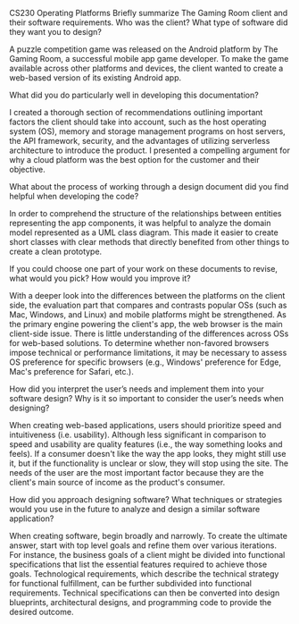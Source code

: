 CS230 Operating Platforms
Briefly summarize The Gaming Room client and their software requirements. Who was the client? What type of software did they want you to design?

A puzzle competition game was released on the Android platform by The Gaming Room, a successful mobile app game developer. To make the game available across other platforms and devices, the client wanted to create a web-based version of its existing Android app.

What did you do particularly well in developing this documentation?

I created a thorough section of recommendations outlining important factors the client should take into account, such as the host operating system (OS), memory and storage management programs on host servers, the API framework, security, and the advantages of utilizing serverless architecture to introduce the product. I presented a compelling argument for why a cloud platform was the best option for the customer and their objective.

What about the process of working through a design document did you find helpful when developing the code?

In order to comprehend the structure of the relationships between entities representing the app components, it was helpful to analyze the domain model represented as a UML class diagram. This made it easier to create short classes with clear methods that directly benefited from other things to create a clean prototype.

If you could choose one part of your work on these documents to revise, what would you pick? How would you improve it?

With a deeper look into the differences between the platforms on the client side, the evaluation part that compares and contrasts popular OSs (such as Mac, Windows, and Linux) and mobile platforms might be strengthened. As the primary engine powering the client's app, the web browser is the main client-side issue. There is little understanding of the differences across OSs for web-based solutions. To determine whether non-favored browsers impose technical or performance limitations, it may be necessary to assess OS preference for specific browsers (e.g., Windows' preference for Edge, Mac's preference for Safari, etc.).


How did you interpret the user’s needs and implement them into your software design? Why is it so important to consider the user’s needs when designing?

When creating web-based applications, users should prioritize speed and intuitiveness (i.e. usability). Although less significant in comparison to speed and usability are quality features (i.e., the way something looks and feels). If a consumer doesn't like the way the app looks, they might still use it, but if the functionality is unclear or slow, they will stop using the site. The needs of the user are the most important factor because they are the client's main source of income as the product's consumer.

How did you approach designing software? What techniques or strategies would you use in the future to analyze and design a similar software application?

When creating software, begin broadly and narrowly. To create the ultimate answer, start with top level goals and refine them over various iterations. For instance, the business goals of a client might be divided into functional specifications that list the essential features required to achieve those goals. Technological requirements, which describe the technical strategy for functional fulfillment, can be further subdivided into functional requirements. Technical specifications can then be converted into design blueprints, architectural designs, and programming code to provide the desired outcome.
